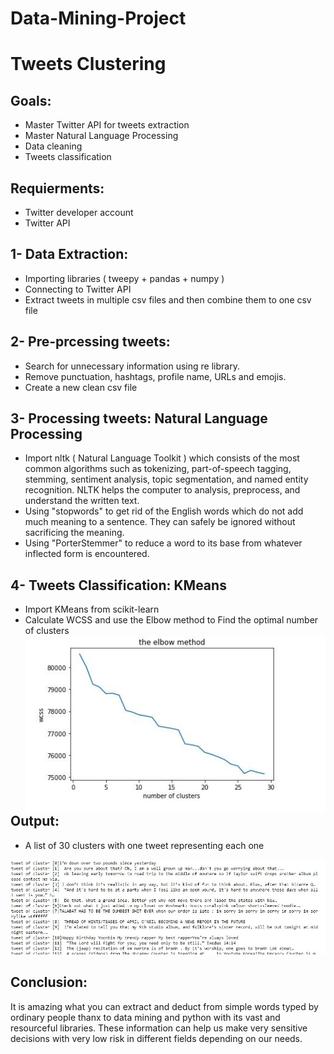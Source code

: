 # Data-Mining-Project
# Tweets Clustering


## Goals:
-  Master Twitter API for tweets extraction
-  Master Natural Language Processing 
-  Data cleaning
-  Tweets classification 

## Requierments:

- Twitter developer account
- Twitter API

## 1- Data Extraction:
- Importing libraries ( tweepy + pandas + numpy )
- Connecting to Twitter API
- Extract tweets in multiple csv files and then combine them to one csv file

## 2- Pre-prcessing tweets:
- Search for unnecessary information using re library.
- Remove punctuation, hashtags,  profile name, URLs and emojis.
- Create a new clean csv file

## 3- Processing tweets: Natural Language Processing
- Import nltk ( Natural Language Toolkit ) which consists of the most common algorithms such as tokenizing, part-of-speech tagging, stemming, sentiment analysis, topic segmentation, and named entity recognition. NLTK helps the computer to analysis, preprocess, and understand the written text.
- Using "stopwords" to get rid of the English words which do not add much meaning to a sentence. They can safely be ignored without sacrificing the meaning.
- Using "PorterStemmer" to reduce a word to its base from whatever inflected form is encountered.

## 4- Tweets Classification: KMeans
- Import KMeans from scikit-learn
- Calculate WCSS and use the Elbow method to Find the optimal number of clusters
<img src="elbow.JPG"
     style="float: left; margin-right: 10px;" />


## Output:
- A list of 30 clusters with one tweet representing each one


<img src="result.JPG"
    />
          
## Conclusion:
 It is amazing what you can extract and deduct from simple words typed by ordinary people thanx to data mining and python with its vast and resourceful libraries. These information can help us make very sensitive decisions with very low risk in different fields depending on our needs.
